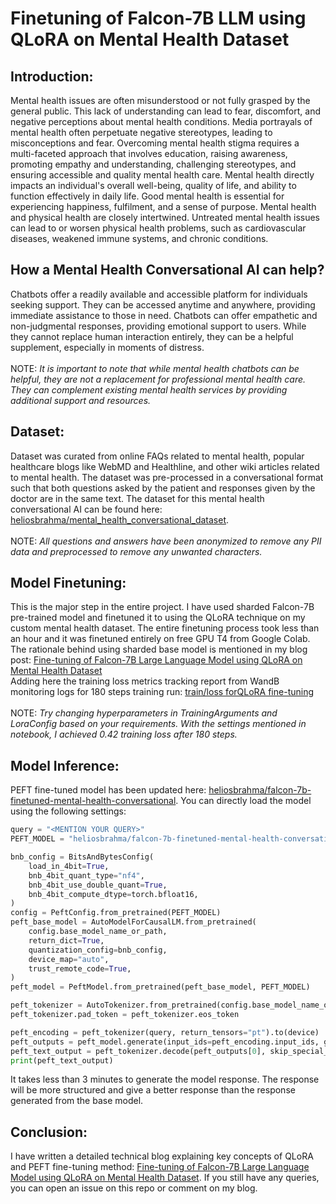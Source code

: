 # Finetuning of Falcon-7B LLM using QLoRA on Mental Health Dataset

## Introduction:
Mental health issues are often misunderstood or not fully grasped by the general public. This lack of understanding can lead to fear, discomfort, and negative perceptions about mental health conditions. Media portrayals of mental health often perpetuate negative stereotypes, leading to misconceptions and fear. Overcoming mental health stigma requires a multi-faceted approach that involves education, raising awareness, promoting empathy and understanding, challenging stereotypes, and ensuring accessible and quality mental health care.
Mental health directly impacts an individual's overall well-being, quality of life, and ability to function effectively in daily life. Good mental health is essential for experiencing happiness, fulfilment, and a sense of purpose. Mental health and physical health are closely intertwined. Untreated mental health issues can lead to or worsen physical health problems, such as cardiovascular diseases, weakened immune systems, and chronic conditions.

## How a Mental Health Conversational AI can help?
Chatbots offer a readily available and accessible platform for individuals seeking support. They can be accessed anytime and anywhere, providing immediate assistance to those in need. Chatbots can offer empathetic and non-judgmental responses, providing emotional support to users. While they cannot replace human interaction entirely, they can be a helpful supplement, especially in moments of distress.<br><br>
NOTE: _It is important to note that while mental health chatbots can be helpful, they are not a replacement for professional mental health care. They can complement existing mental health services by providing additional support and resources._

## Dataset:
Dataset was curated from online FAQs related to mental health, popular healthcare blogs like WebMD and Healthline, and other wiki articles related to mental health. The dataset was pre-processed in a conversational format such that both questions asked by the patient and responses given by the doctor are in the same text. The dataset for this mental health conversational AI can be found here: [heliosbrahma/mental_health_conversational_dataset](https://huggingface.co/datasets/heliosbrahma/mental_health_conversational_dataset).<br><br>
NOTE: _All questions and answers have been anonymized to remove any PII data and preprocessed to remove any unwanted characters._

## Model Finetuning:
This is the major step in the entire project. I have used sharded Falcon-7B pre-trained model and finetuned it to using the QLoRA technique on my custom mental health dataset. The entire finetuning process took less than an hour and it was finetuned entirely on free GPU T4 from Google Colab.
The rationale behind using sharded base model is mentioned in my blog post: [Fine-tuning of Falcon-7B Large Language Model using QLoRA on Mental Health Dataset](https://medium.com/@iamarunbrahma/fine-tuning-of-falcon-7b-large-language-model-using-qlora-on-mental-health-dataset-aa290eb6ec85)<br>
Adding here the training loss metrics tracking report from WandB monitoring logs for 180 steps training run: [train/loss forQLoRA fine-tuning](https://api.wandb.ai/links/heliosbrahma/j3c2w00t) <br><br>
NOTE: _Try changing hyperparameters in TrainingArguments and LoraConfig based on your requirements. With the settings mentioned in notebook, I achieved 0.42 training loss after 180 steps._

## Model Inference:
PEFT fine-tuned model has been updated here: [heliosbrahma/falcon-7b-finetuned-mental-health-conversational](https://huggingface.co/heliosbrahma/falcon-7b-finetuned-mental-health-conversational). You can directly load the model using the following settings:<br>
```python
query = "<MENTION YOUR QUERY>"
PEFT_MODEL = "heliosbrahma/falcon-7b-finetuned-mental-health-conversational"

bnb_config = BitsAndBytesConfig(
    load_in_4bit=True,
    bnb_4bit_quant_type="nf4",
    bnb_4bit_use_double_quant=True,
    bnb_4bit_compute_dtype=torch.bfloat16,
)
config = PeftConfig.from_pretrained(PEFT_MODEL)
peft_base_model = AutoModelForCausalLM.from_pretrained(
    config.base_model_name_or_path,
    return_dict=True,
    quantization_config=bnb_config,
    device_map="auto",
    trust_remote_code=True,
)
peft_model = PeftModel.from_pretrained(peft_base_model, PEFT_MODEL)

peft_tokenizer = AutoTokenizer.from_pretrained(config.base_model_name_or_path)
peft_tokenizer.pad_token = peft_tokenizer.eos_token

peft_encoding = peft_tokenizer(query, return_tensors="pt").to(device)
peft_outputs = peft_model.generate(input_ids=peft_encoding.input_ids, generation_config=GenerationConfig(max_new_tokens=200, pad_token_id = peft_tokenizer.eos_token_id, eos_token_id = peft_tokenizer.eos_token_id, attention_mask = peft_encoding.attention_mask, temperature=0.7, top_p=0.7, num_return_sequences=1,))
peft_text_output = peft_tokenizer.decode(peft_outputs[0], skip_special_tokens=True)
print(peft_text_output)
```
It takes less than 3 minutes to generate the model response. The response will be more structured and give a better response than the response generated from the base model.

## Conclusion:
I have written a detailed technical blog explaining key concepts of QLoRA and PEFT fine-tuning method: [Fine-tuning of Falcon-7B Large Language Model using QLoRA on Mental Health Dataset](https://medium.com/@iamarunbrahma/fine-tuning-of-falcon-7b-large-language-model-using-qlora-on-mental-health-dataset-aa290eb6ec85). If you still have any queries, you can open an issue on this repo or comment on my blog.
